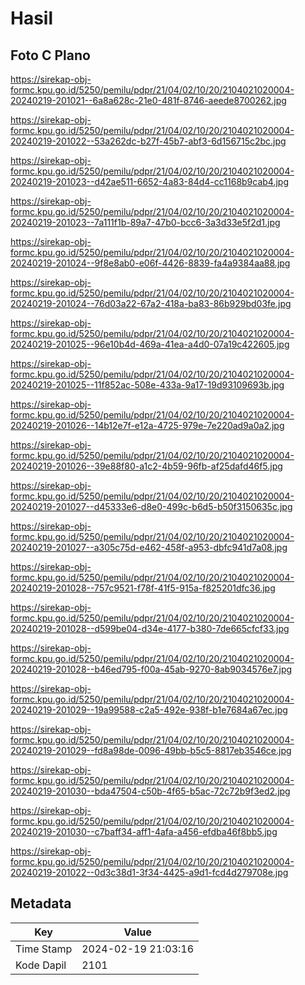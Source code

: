 # Hasil

## Foto C Plano

https://sirekap-obj-formc.kpu.go.id/5250/pemilu/pdpr/21/04/02/10/20/2104021020004-20240219-201021--6a8a628c-21e0-481f-8746-aeede8700262.jpg

https://sirekap-obj-formc.kpu.go.id/5250/pemilu/pdpr/21/04/02/10/20/2104021020004-20240219-201022--53a262dc-b27f-45b7-abf3-6d156715c2bc.jpg

https://sirekap-obj-formc.kpu.go.id/5250/pemilu/pdpr/21/04/02/10/20/2104021020004-20240219-201023--d42ae511-6652-4a83-84d4-cc1168b9cab4.jpg

https://sirekap-obj-formc.kpu.go.id/5250/pemilu/pdpr/21/04/02/10/20/2104021020004-20240219-201023--7a111f1b-89a7-47b0-bcc6-3a3d33e5f2d1.jpg

https://sirekap-obj-formc.kpu.go.id/5250/pemilu/pdpr/21/04/02/10/20/2104021020004-20240219-201024--9f8e8ab0-e06f-4426-8839-fa4a9384aa88.jpg

https://sirekap-obj-formc.kpu.go.id/5250/pemilu/pdpr/21/04/02/10/20/2104021020004-20240219-201024--76d03a22-67a2-418a-ba83-86b929bd03fe.jpg

https://sirekap-obj-formc.kpu.go.id/5250/pemilu/pdpr/21/04/02/10/20/2104021020004-20240219-201025--96e10b4d-469a-41ea-a4d0-07a19c422605.jpg

https://sirekap-obj-formc.kpu.go.id/5250/pemilu/pdpr/21/04/02/10/20/2104021020004-20240219-201025--11f852ac-508e-433a-9a17-19d93109693b.jpg

https://sirekap-obj-formc.kpu.go.id/5250/pemilu/pdpr/21/04/02/10/20/2104021020004-20240219-201026--14b12e7f-e12a-4725-979e-7e220ad9a0a2.jpg

https://sirekap-obj-formc.kpu.go.id/5250/pemilu/pdpr/21/04/02/10/20/2104021020004-20240219-201026--39e88f80-a1c2-4b59-96fb-af25dafd46f5.jpg

https://sirekap-obj-formc.kpu.go.id/5250/pemilu/pdpr/21/04/02/10/20/2104021020004-20240219-201027--d45333e6-d8e0-499c-b6d5-b50f3150635c.jpg

https://sirekap-obj-formc.kpu.go.id/5250/pemilu/pdpr/21/04/02/10/20/2104021020004-20240219-201027--a305c75d-e462-458f-a953-dbfc941d7a08.jpg

https://sirekap-obj-formc.kpu.go.id/5250/pemilu/pdpr/21/04/02/10/20/2104021020004-20240219-201028--757c9521-f78f-41f5-915a-f825201dfc36.jpg

https://sirekap-obj-formc.kpu.go.id/5250/pemilu/pdpr/21/04/02/10/20/2104021020004-20240219-201028--d599be04-d34e-4177-b380-7de665cfcf33.jpg

https://sirekap-obj-formc.kpu.go.id/5250/pemilu/pdpr/21/04/02/10/20/2104021020004-20240219-201028--b46ed795-f00a-45ab-9270-8ab9034576e7.jpg

https://sirekap-obj-formc.kpu.go.id/5250/pemilu/pdpr/21/04/02/10/20/2104021020004-20240219-201029--19a99588-c2a5-492e-938f-b1e7684a67ec.jpg

https://sirekap-obj-formc.kpu.go.id/5250/pemilu/pdpr/21/04/02/10/20/2104021020004-20240219-201029--fd8a98de-0096-49bb-b5c5-8817eb3546ce.jpg

https://sirekap-obj-formc.kpu.go.id/5250/pemilu/pdpr/21/04/02/10/20/2104021020004-20240219-201030--bda47504-c50b-4f65-b5ac-72c72b9f3ed2.jpg

https://sirekap-obj-formc.kpu.go.id/5250/pemilu/pdpr/21/04/02/10/20/2104021020004-20240219-201030--c7baff34-aff1-4afa-a456-efdba46f8bb5.jpg

https://sirekap-obj-formc.kpu.go.id/5250/pemilu/pdpr/21/04/02/10/20/2104021020004-20240219-201022--0d3c38d1-3f34-4425-a9d1-fcd4d279708e.jpg


## Metadata

| Key        | Value               |
| ---------- | ------------------- |
| Time Stamp | 2024-02-19 21:03:16 |
| Kode Dapil | 2101                |



